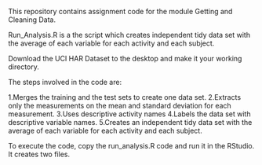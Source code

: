 This repository contains assignment code for the module Getting and Cleaning Data.

Run_Analysis.R is a the script which creates independent tidy data set with the average of each variable for each activity and each subject.

Download the UCI HAR Dataset to the desktop and make it your working directory.

The steps involved in the code are:

1.Merges the training and the test sets to create one data set.
2.Extracts only the measurements on the mean and standard deviation for each measurement.
3.Uses descriptive activity names
4.Labels the data set with descriptive variable names.
5.Creates an independent tidy data set with the average of each variable for each activity and each subject.


To execute the code, copy the run_analysis.R code and run it in the RStudio. It creates two files.
